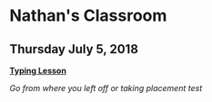 # Nathan's Classroom
## Thursday July 5, 2018
[**Typing Lesson**](https://www.typingclub.com/sportal/program-3.game)

_Go from where you left off or taking placement test_

